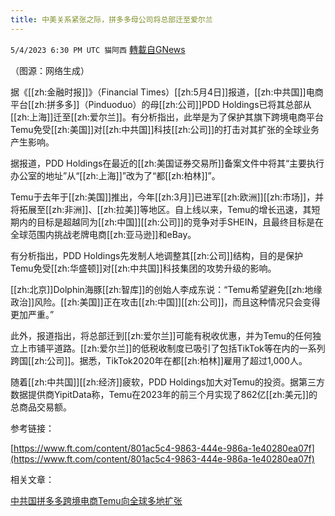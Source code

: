 ```yaml
---
title: 中美关系紧张之际，拼多多母公司将总部迁至爱尔兰
---
```

`5/4/2023 6:30 PM UTC 猫阿西` [轉載自GNews](https://gnews.org/articles/1275356)

（图源：网络生成）

据《[[zh:金融时报]]》（Financial Times）[[zh:5月4日]]报道，[[zh:中共国]]电商平台[[zh:拼多多]]（Pinduoduo）的母[[zh:公司]]PDD Holdings已将其总部从[[zh:上海]]迁至[[zh:爱尔兰]]。有分析指出，此举是为了保护其旗下跨境电商平台Temu免受[[zh:美国]]对[[zh:中共国]]科技[[zh:公司]]的打击对其扩张的全球业务产生影响。

据报道，PDD Holdings在最近的[[zh:美国证券交易所]]备案文件中将其“主要执行办公室的地址”从“[[zh:上海]]”改为了“都[[zh:柏林]]”。

Temu于去年于[[zh:美国]]推出，今年[[zh:3月]]已进军[[zh:欧洲]][[zh:市场]]，并将拓展至[[zh:非洲]]、[[zh:拉美]]等地区。自上线以来，Temu的增长迅速，其短期内的目标是超越同为[[zh:中国]][[zh:公司]]的竞争对手SHEIN，且最终目标是在全球范围内挑战老牌电商[[zh:亚马逊]]和eBay。 


有分析指出，PDD Holdings先发制人地调整其[[zh:公司]]结构，目的是保护Temu免受[[zh:华盛顿]]对[[zh:中共国]]科技集团的攻势升级的影响。

[[zh:北京]]Dolphin海豚[[zh:智库]]的创始人李成东说：“Temu希望避免[[zh:地缘政治]]风险。[[zh:美国]]正在攻击[[zh:中国]][[zh:公司]]，而且这种情况只会变得更加严重。”

此外，报道指出，将总部迁到[[zh:爱尔兰]]可能有税收优惠，并为Temu的任何独立上市铺平道路。[[zh:爱尔兰]]的低税收制度已吸引了包括TikTok等在内的一系列跨国[[zh:公司]]。据悉，TikTok2020年在都[[zh:柏林]]雇用了超过1,000人。

随着[[zh:中共国]][[zh:经济]]疲软，PDD Holdings加大对Temu的投资。据第三方数据提供商YipitData称，Temu在2023年的前三个月实现了862亿[[zh:美元]]的总商品交易额。

参考链接：

[https://www.ft.com/content/801ac5c4-9863-444e-986a-1e40280ea07f](https://www.ft.com/content/801ac5c4-9863-444e-986a-1e40280ea07f)

相关文章：
                 

[中共国拼多多跨境电商Temu向全球多地扩张](https://gnews.org/m/1014654)
